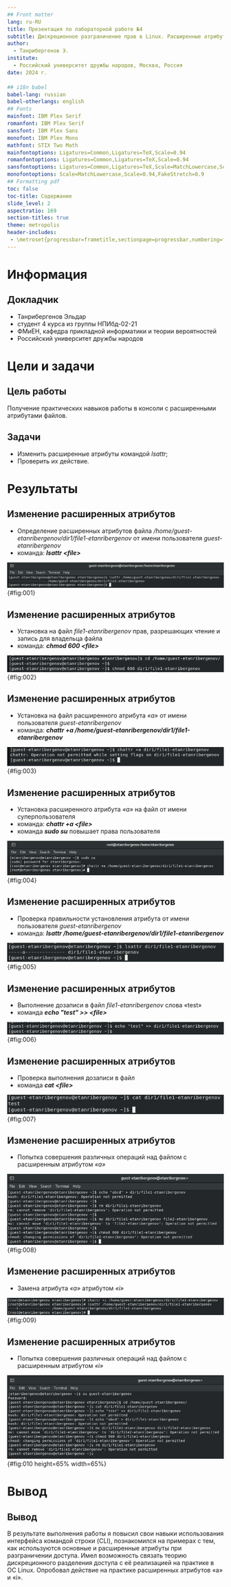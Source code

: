 ```yaml
---
## Front matter
lang: ru-RU
title: Презентация по лабораторной работе №4
subtitle: Дискреционное разграничение прав в Linux. Расширенные атрибуты
author:
  - Танрибергенов Э.
institute:
  - Российский университет дружбы народов, Москва, Россия
date: 2024 г.

## i18n babel
babel-lang: russian
babel-otherlangs: english
## Fonts
mainfont: IBM Plex Serif
romanfont: IBM Plex Serif
sansfont: IBM Plex Sans
monofont: IBM Plex Mono
mathfont: STIX Two Math
mainfontoptions: Ligatures=Common,Ligatures=TeX,Scale=0.94
romanfontoptions: Ligatures=Common,Ligatures=TeX,Scale=0.94
sansfontoptions: Ligatures=Common,Ligatures=TeX,Scale=MatchLowercase,Scale=0.94
monofontoptions: Scale=MatchLowercase,Scale=0.94,FakeStretch=0.9
## Formatting pdf
toc: false
toc-title: Содержание
slide_level: 2
aspectratio: 169
section-titles: true
theme: metropolis
header-includes:
 - \metroset{progressbar=frametitle,sectionpage=progressbar,numbering=fraction}
---
```


# Информация

## Докладчик

  - Танрибергенов Эльдар
  - студент 4 курса из группы НПИбд-02-21
  - ФМиЕН, кафедра прикладной информатики и теории вероятностей
  - Российский университет дружбы народов

# Цели и задачи

## Цель работы

 Получение практических навыков работы в консоли с расширенными атрибутами файлов.

## Задачи

- Изменить расширенные атрибуты командой *lsattr*;
- Проверить их действие.

# Результаты

## Изменение расширенных атрибутов

- Определение расширенных атрибутов файла */home/guest-etanribergenov/dir1/file1-etanribergenov* от имени пользователя *guest-etanribergenov*
- команда: ***lsattr \<file\>***

![Просмотр расширенных атрибутов файла](../images/1.png){#fig:001}


## Изменение расширенных атрибутов

- Установка на файл *file1-etanribergenov* прав, разрешающих чтение и запись для владельца файла
- команда: ***chmod 600 \<file\>***

![Установка на файл прав на чтение и запись для владельца файла](../images/2.png){#fig:002}


## Изменение расширенных атрибутов

- Установка на файл расширенного атрибута *«a»* от имени пользователя *guest-etanribergenov*
- команда:  ***chattr +a /home/guest-etanribergenov/dir1/file1-etanribergenov***

![Попытка установки расширенного атрибута от имени обычного пользователя](../images/3.png){#fig:003}


## Изменение расширенных атрибутов

- Установка расширенного атрибута *«a»* на файл от имени суперпользователя
- команда: ***chattr +a \<file\>***
- команда ***sudo su*** повышает права пользователя

![Попытка установки расширенного атрибута от имени суперпользователя](../images/4.png){#fig:004}



## Изменение расширенных атрибутов

- Проверка правильности установления атрибута от имени пользователя *guest-etanribergenov*
- команда: ***lsattr /home/guest-etanribergenov/dir1/file1-etanribergenov***

![Проверка правильности установления атрибута](../images/5.png){#fig:005}


## Изменение расширенных атрибутов

- Выполнение дозаписи в файл *file1-etanribergenov* слова «test»
- команда ***echo "test" >> \<file\>***

![Выполнение дозаписи в файл](../images/6.1.png){#fig:006}


## Изменение расширенных атрибутов

- Проверка выполнения дозаписи в файл
- команда ***cat \<file\>***

![Проверка выполнения дозаписи в файл](../images/6.2.png){#fig:007}


## Изменение расширенных атрибутов

- Попытка совершения различных операций над файлом с расширенным атрибутом *«a»*

![Попытка совершения различных операций над файлом с расширеннным атрибутом «a»](../images/7.png){#fig:008}


## Изменение расширенных атрибутов

- Замена атрибута *«a»* атрибутом *«i»*

![Установка расширенного атрибута «i» на файл](../images/9.1.png){#fig:009}


## Изменение расширенных атрибутов

- Попытка совершения различных операций над файлом с расширенным атрибутом *«i»*

![Попытка совершения различных операций над файлом с расширеннным атрибутом «i»](../images/9.2.png){#fig:010 height=65% width=65%}



# Вывод
  
## Вывод

 В результате выполнения работы я повысил свои навыки использования интерфейса командой строки (CLI), познакомился на примерах с тем, как используются основные и расширенные атрибуты при разграничении доступа. Имел возможность связать теорию дискреционного разделения доступа с её реализацией на практике в ОС Linux. Опробовал действие на практике расширенных атрибутов «а» и «i».